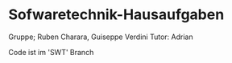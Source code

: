 # Sofwaretechnik-Hausaufgaben
Gruppe; Ruben Charara, Guiseppe Verdini
Tutor: Adrian

Code ist im 'SWT' Branch
